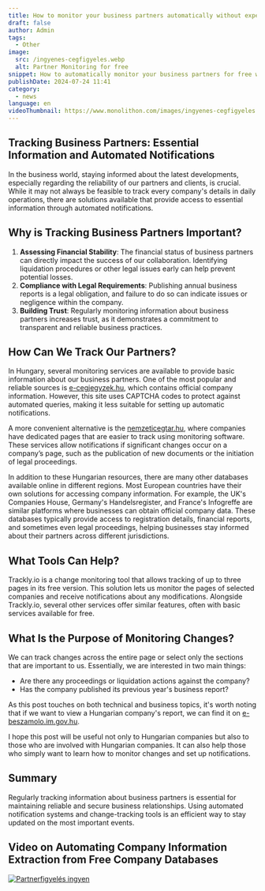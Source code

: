 ```yaml
---
title: How to monitor your business partners automatically without expensive company database subscriptions?
draft: false
author: Admin
tags:
  - Other
image:
  src: /ingyenes-cegfigyeles.webp
  alt: Partner Monitoring for free
snippet: How to automatically monitor your business partners for free without expensive company database subscriptions.
publishDate: 2024-07-24 11:41
category:
  - news
language: en
videoThumbnail: https://www.monolithon.com/images/ingyenes-cegfigyeles.webp
---
```


## Tracking Business Partners: Essential Information and Automated Notifications

In the business world, staying informed about the latest developments, especially regarding the reliability of our partners and clients, is crucial. While it may not always be feasible to track every company's details in daily operations, there are solutions available that provide access to essential information through automated notifications.

## Why is Tracking Business Partners Important?

1.  **Assessing Financial Stability**: The financial status of business partners can directly impact the success of our collaboration. Identifying liquidation procedures or other legal issues early can help prevent potential losses.
2.  **Compliance with Legal Requirements**: Publishing annual business reports is a legal obligation, and failure to do so can indicate issues or negligence within the company.
3.  **Building Trust**: Regularly monitoring information about business partners increases trust, as it demonstrates a commitment to transparent and reliable business practices.

## How Can We Track Our Partners?

In Hungary, several monitoring services are available to provide basic information about our business partners. One of the most popular and reliable sources is [e-cegjegyzek.hu](https://www.e-cegjegyzek.hu/), which contains official company information. However, this site uses CAPTCHA codes to protect against automated queries, making it less suitable for setting up automatic notifications.

A more convenient alternative is the [nemzeticegtar.hu](https://www.nemzeticegtar.hu/), where companies have dedicated pages that are easier to track using monitoring software. These services allow notifications if significant changes occur on a company’s page, such as the publication of new documents or the initiation of legal proceedings.

In addition to these Hungarian resources, there are many other databases available online in different regions. Most European countries have their own solutions for accessing company information. For example, the UK's Companies House, Germany's Handelsregister, and France's Infogreffe are similar platforms where businesses can obtain official company data. These databases typically provide access to registration details, financial reports, and sometimes even legal proceedings, helping businesses stay informed about their partners across different jurisdictions.

## What Tools Can Help?

Trackly.io is a change monitoring tool that allows tracking of up to three pages in its free version. This solution lets us monitor the pages of selected companies and receive notifications about any modifications. Alongside Trackly.io, several other services offer similar features, often with basic services available for free.

## What Is the Purpose of Monitoring Changes?

We can track changes across the entire page or select only the sections that are important to us. Essentially, we are interested in two main things:

- Are there any proceedings or liquidation actions against the company?
- Has the company published its previous year's business report?

As this post touches on both technical and business topics, it's worth noting that if we want to view a Hungarian company's report, we can find it on [e-beszamolo.im.gov.hu](https://e-beszamolo.im.gov.hu/oldal/kezdolap).

I hope this post will be useful not only to Hungarian companies but also to those who are involved with Hungarian companies. It can also help those who simply want to learn how to monitor changes and set up notifications.

## Summary

Regularly tracking information about business partners is essential for maintaining reliable and secure business relationships. Using automated notification systems and change-tracking tools is an efficient way to stay updated on the most important events.

## Video on Automating Company Information Extraction from Free Company Databases

[![Partnerfigyelés ingyen](/images/ingyenes-cegfigyeles.webp "Partnerfigyelés ingyen - Videó")](https://youtu.be/aI_N2VflwRg)
